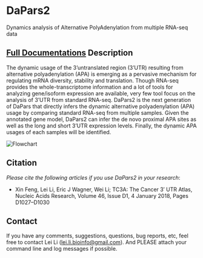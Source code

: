 # DaPars2
Dynamics analysis of Alternative PolyAdenylation from multiple RNA-seq data

[**Full Documentations**](https://hpc.oit.uci.edu/~leil22/DaPars2_Documentation/DaPars2.html)
Description
-----
The dynamic usage of the 3’untranslated region (3’UTR) resulting from alternative polyadenylation (APA) is emerging as a pervasive mechanism for regulating mRNA diversity, stability and translation. Though RNA-seq provides the whole-transcriptome information and a lot of tools for analyzing gene/isoform expression are available, very few tool focus on the analysis of 3’UTR from standard RNA-seq. DaPars2 is the next generation of DaPars that directly infers the dynamic alternative polyadenylation (APA) usage by comparing standard RNA-seq from multiple samples. Given the annotated gene model, DaPars2 can infer the de novo proximal APA sites as well as the long and short 3’UTR expression levels. Finally, the dynamic APA usages of each samples will be identified.

![Flowchart](https://farm8.staticflickr.com/7814/46170216185_6e5eb332fb.jpg)


Citation
-----
*Please cite the following articles if you use DaPars2 in your research*:
* Xin Feng, Lei Li, Eric J Wagner, Wei Li; TC3A: The Cancer 3′ UTR Atlas, Nucleic Acids Research, Volume 46, Issue D1, 4 January 2018, Pages D1027–D1030


Contact
-----
If you have any comments, suggestions, questions, bug reports, etc, feel free to contact Lei Li (lei.li.bioinfo@gmail.com). And PLEASE attach your command line and log messages if possible.


